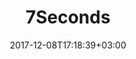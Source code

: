 ---
layout: single-ru
title: "7Seconds"
date: 2017-12-08T17:18:39+03:00
tag: "type1"
info:
    one: "Разработка технической концепции децентрализованного кредитного маркетплейса."
    two: ""
    img: "/images/content/7seconds-min.jpg"
about:
    title: "О проекте"
    text: "7Seconds — это децентрализованный кредитный маркетплейс, предоставляющий услугу мгновенного подбора лучшего по условиям и стоимости кредита. </p><p>
Платформа предоставляет программы вознаграждения для добросовестных заемщиков и компенсации рисков для банков, а также систему централизованной оценки заемщиков, которая уменьшает общую неэффективность кредитования. Решение сочетает инновационные технологии блокчейн, обработки больших данных и искусственного интеллекта.

"
    year: ""
    client: ""
    industry: ""
goal:
    title: "Задачи QBT"
    text: "Специалисты QIWI Blockchain Technologies разработали техническую концепцию платформы, вошедшую в Whitepaper. В сердце платформы лежит блокчейн-сеть Corda, развернутая среди банков-участников и обеспечивающая управление заявками на кредитование (равномерный и актуальный доступ всех банков — участников взаимодействия к поступающим запросам и данным о потенциальных клиентах) и их обработку (сбор предложений от банков в приватных потоках между платформой и банками), а также управление CRET-токенами, используемыми при проведении всех операций на платформе.
"
    blocks: []

---
